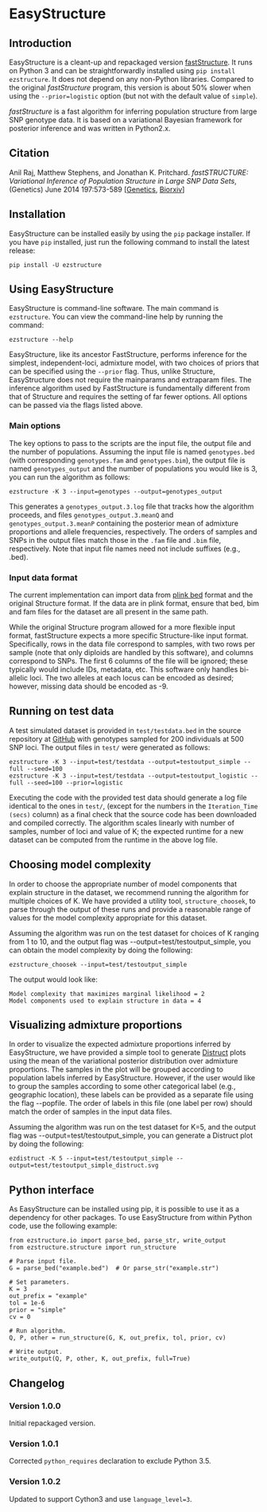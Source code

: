 # EasyStructure

## Introduction

EasyStructure is a cleant-up and repackaged version [fastStructure](https://github.com/rajanil/fastStructure). It runs on Python 3 and
can be straightforwardly installed using `pip install ezstructure`. It does not depend on any
non-Python libraries. Compared to the original *fastStructure* program, this version is about 50%
slower when using the `--prior=logistic` option (but not with the default value of `simple`).

*fastStructure* is a fast algorithm for inferring population structure from large SNP genotype data.
It is based on a variational Bayesian framework for posterior inference and was written in Python2.x.


## Citation

Anil Raj, Matthew Stephens, and Jonathan K. Pritchard. *fastSTRUCTURE: Variational Inference of
Population Structure in Large SNP Data Sets*, (Genetics) June 2014 197:573-589
[[Genetics](https://www.genetics.org/content/197/2/573.full),
[Biorxiv](https://biorxiv.org/content/early/2013/12/02/001073)]


## Installation

EasyStructure can be installed easily by using the `pip` package installer.
If you have `pip` installed, just run the following command to install the latest release:

    pip install -U ezstructure


## Using EasyStructure

EasyStructure is command-line software. The main command is `ezstructure`. You can view the
command-line help by running the command:

    ezstructure --help

EasyStructure, like its ancestor FastStructure, performs inference for the simplest, independent-loci,
admixture model, with two choices of priors that can be specified using the `--prior` flag.
Thus, unlike Structure, EasyStructure does not require the mainparams and extraparam files.
The inference algorithm used by FastStructure is fundamentally different from that of Structure and
requires the setting of far fewer options. All options can be passed via the flags listed above.


### Main options

The key options to pass to the scripts are the input file, the output file and the number of populations.
Assuming the input file is named `genotypes.bed` (with corresponding `genotypes.fam` and `genotypes.bim`),
the output file is named `genotypes_output` and the number of populations you would like is 3,
you can run the algorithm as follows:

    ezstructure -K 3 --input=genotypes --output=genotypes_output

This generates a `genotypes_output.3.log` file that tracks how the algorithm proceeds, and files
`genotypes_output.3.meanQ` and `genotypes_output.3.meanP` containing the posterior mean of
admixture proportions and allele frequencies, respectively. The orders of samples and
SNPs in the output files match those in the `.fam` file and `.bim` file, respectively.
Note that input file names need not include suffixes (e.g., .bed).


### Input data format

The current implementation can import data from [plink bed](https://zzz.bwh.harvard.edu/plink/binary.shtml)
format and the original Structure format. If the data are in plink format, ensure that
bed, bim and fam files for the dataset are all present in the same path.

While the original Structure program allowed for a more flexible input format, fastStructure expects a more
specific Structure-like input format. Specifically, rows in the data file correspond to samples, with two rows per sample
(note that only diploids are handled by this software), and columns correspond to SNPs. The first 6 columns
of the file will be ignored; these typically would include IDs, metadata, etc. This software only
handles bi-allelic loci. The two alleles at each locus can be encoded as desired; however, missing data
should be encoded as -9.


## Running on test data

A test simulated dataset is provided in `test/testdata.bed` in the source repository at
[GitHub](https://github.com/Jerrythafast/ezstructure) with genotypes sampled for
200 individuals at 500 SNP loci. The output files in `test/` were generated as follows:

    ezstructure -K 3 --input=test/testdata --output=testoutput_simple --full --seed=100
    ezstructure -K 3 --input=test/testdata --output=testoutput_logistic --full --seed=100 --prior=logistic

Executing the code with the provided test data should generate a log file identical to the ones in `test/`,
(except for the numbers in the `Iteration_Time (secs)` column) as a final check that the source code
has been downloaded and compiled correctly. The algorithm scales linearly with number of samples,
number of loci and value of K; the expected runtime for a new dataset can be computed from the runtime in the above log file.


## Choosing model complexity

In order to choose the appropriate number of model components that explain structure in the dataset,
we recommend running the algorithm for multiple choices of K. We have provided a utility tool,
`structure_choosek`, to parse through the output of these runs and provide a reasonable range of
values for the model complexity appropriate for this dataset.

Assuming the algorithm was run on the test dataset for choices of K ranging from 1 to 10, and
the output flag was --output=test/testoutput_simple, you can obtain the model complexity
by doing the following:

    ezstructure_choosek --input=test/testoutput_simple

The output would look like:

    Model complexity that maximizes marginal likelihood = 2
    Model components used to explain structure in data = 4


## Visualizing admixture proportions

In order to visualize the expected admixture proportions inferred by EasyStructure, we have
provided a simple tool to generate [Distruct](https://web.stanford.edu/group/rosenberglab/distruct.html)
plots using the mean of the variational posterior distribution over admixture proportions.
The samples in the plot will be grouped according to population labels inferred by EasyStructure.
However, if the user would like to group the samples according to some other categorical label
(e.g., geographic location), these labels can be provided as a separate file using the flag --popfile.
The order of labels in this file (one label per row) should match the order of samples in the input data files.

Assuming the algorithm was run on the test dataset for K=5, and
the output flag was --output=test/testoutput_simple, you can generate a Distruct plot
by doing the following:

    ezdistruct -K 5 --input=test/testoutput_simple --output=test/testoutput_simple_distruct.svg


## Python interface

As EasyStructure can be installed using pip, it is possible to use it as a dependency for other
packages. To use EasyStructure from within Python code, use the following example:

    from ezstructure.io import parse_bed, parse_str, write_output
    from ezstructure.structure import run_structure

    # Parse input file.
    G = parse_bed("example.bed")  # Or parse_str("example.str")

    # Set parameters.
    K = 3
    out_prefix = "example"
    tol = 1e-6
    prior = "simple"
    cv = 0

    # Run algorithm.
    Q, P, other = run_structure(G, K, out_prefix, tol, prior, cv)

    # Write output.
    write_output(Q, P, other, K, out_prefix, full=True)


## Changelog

### Version 1.0.0

Initial repackaged version.

### Version 1.0.1

Corrected `python_requires` declaration to exclude Python 3.5.

### Version 1.0.2

Updated to support Cython3 and use `language_level=3`.
